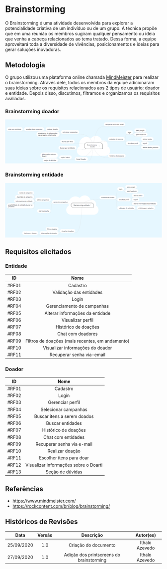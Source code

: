 # Brainstorming 

O Brainstorming é uma atividade desenvolvida para explorar a potencialidade criativa de um indivíduo ou de um grupo. A técnica propõe que em uma reunião os membros sugiram qualquer pensamento ou ideia que venha a cabeça relacionados ao tema tratado. Dessa forma, a equipe aproveitará toda a diversidade de vivências, posicionamentos e ideias para gerar soluções inovadoras.

## Metodologia

O grupo utilizou uma plataforma online chamada [MindMeister](https://www.mindmeister.com/) para realizar o brainstorming. Através dele, todos os membros da equipe adicionaram suas ideias sobre os requisitos relacionados aos 2 tipos de usuário: doador e entidade. Depois disso, discutimos, filtramos e organizamos os requisitos avaliados.

### Brainstorming doador
![doador](./../../assets/images/brainstorming/brainstormingDoador.png)


### Brainstorming entidade
![entidade](./../../assets/images/brainstorming/brainstormingEntidade.png)

## Requisitos elicitados
### Entidade
|ID|Nome|
|:---:|:----:|
|#RF01| Cadastro  |
|#RF02| Validação das entidades |
|#RF03| Login |
|#RF04| Gerenciamento de campanhas |
|#RF05| Alterar informações da entidade |
|#RF06| Visualizar perfil |
|#RF07| Histórico de doações|
|#RF08| Chat com doadores|
|#RF09| Filtros de doações (mais recentes, em andamento)|
|#RF10| Visualizar informações do doador|
|#RF11| Recuperar senha via-email|

### Doador
|ID|Nome|
|:---:|:----:|
|#RF01| Cadastro  |
|#RF02| Login |
|#RF03| Gerenciar perfil  |
|#RF04| Selecionar campanhas |
|#RF05| Buscar itens a serem doados |
|#RF06| Buscar entidades |
|#RF07| Histórico de doações|
|#RF08| Chat com entidades|
|#RF09| Recuperar senha via e-mail |
|#RF10| Realizar doação|
|#RF11| Escolher itens para doar |
|#RF12| Visualizar informações sobre o Doarti|
|#RF13| Seção de dúvidas|

## Referências
- https://www.mindmeister.com/
- https://rockcontent.com/br/blog/brainstorming/

## Históricos de Revisões

|    Data    | Versão |                   Descrição                    |                                  Autor(es)                                  |
| :--------: | :----: | :-------------------------------------------:  | :-------------------------------------------------------------------------:  |
| 25/09/2020 |  1.0   | Criação do documento | Ithalo Azevedo|
| 27/09/2020 |  1.0   | Adição dos printscreens do brainstorming | Ithalo Azevedo |